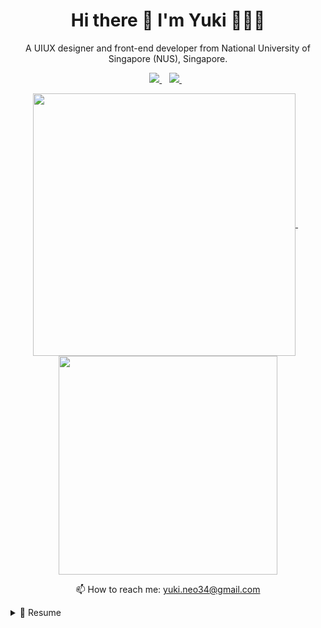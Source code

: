 <h1 align='center'>
  Hi there 👋 I'm Yuki 👩‍💻🎨
</h1>

<p align='center'>
  A UIUX designer and front-end developer from National University of Singapore (NUS), Singapore.
</p>

<p align='center'>
  <a href="https://www.linkedin.com/in/yukineoweiqian/">
       <img src="https://img.shields.io/badge/linkedin-%230077B5.svg?&style=for-the-badge&logo=linkedin&logoColor=white" />
  </a> &nbsp;&nbsp;
  <a href="https://uxfol.io/yukineo">
    <img src="https://img.shields.io/badge/Dribbble-EA4C89?style=for-the-badge&logo=dribbble&logoColor=white" />
    </a>&nbsp;&nbsp;
 </p>

<p align='center'>
<a href="https://github.com/anuraghazra/github-readme-stats">
  <img align="center" src=https://github-readme-stats.vercel.app/api?username=yukineowq&count_private=true&show_icons=true&theme=dracula width="420" />
</a> &nbsp;&nbsp;
<a href="https://github.com/anuraghazra/github-readme-stats">
  <img align="center" src=https://github-readme-stats.vercel.app/api/top-langs/?username=yukineowq&layout=compact width="350"/>
</a>
  </p>
  
<p align='center'>
  📫 How to reach me: <a href='mailto:yuki.neo34@gmail.com'>yuki.neo34@gmail.com</a>
</p>

<details>
  <summary>📃 Resume</summary>
  
## Education

- 📖 **Bachelor of Information Systems (Honours), and Minor in Interactive Media Development**\
  📆 2019 - 2023\
  📍 **National University of Singapore** - Singapore

- 📖 **Diploma in Culinary and Catering Management with Merit, and Diploma Plus in Fundamentals Science**\
  📆 2016 - 2019\
  📍 **Temasek Polytechnic** - Singapore

## Experience
  
<img align="right" src="https://img.shields.io/badge/Figma-F24E1E?style=for-the-badge&logo=figma&logoColor=white" />
  
- 👩‍💻🎨**UIUX Lead Designer**\
  📆 aug/2021 - aug/2021\
  📍 **Citibank HackOverflow 2021** - Singapore

<img align="right" src="https://img.shields.io/badge/Slack-4A154B?logo=slack&logoColor=white" />
<img align="right" src="https://img.shields.io/badge/Adobe%20Illustrator-FF9A00?style=for-the-badge&logo=adobe%20illustrator&logoColor=white" />
<img align="right" src="https://img.shields.io/badge/Adobe%20Photoshop-31A8FF?style=for-the-badge&logo=Adobe%20Photoshop&logoColor=black" />
<img align="right" src="https://img.shields.io/badge/Adobe%20XD-FF61F6?style=for-the-badge&logo=Adobe%20XD&logoColor=white" />
<img align="right" src="https://img.shields.io/badge/Figma-F24E1E?style=for-the-badge&logo=figma&logoColor=white" />

- 👩‍💻🎨**UIUX Lead Designer/Graphics Intern**\
  📆 may/2021 - july/2021\
  📍 **Lalia** - Singapore

<img align="right" src="https://img.shields.io/badge/Adobe%20Photoshop-31A8FF?style=for-the-badge&logo=Adobe%20Photoshop&logoColor=black" />
<img align="right" src="https://img.shields.io/badge/Adobe%20XD-FF61F6?style=for-the-badge&logo=Adobe%20XD&logoColor=white" />
<img align="right" src="https://img.shields.io/badge/Figma-F24E1E?style=for-the-badge&logo=figma&logoColor=white" />

- 👩‍💻🎨 **UIUX Designer**\
  📆 2021 - april/2021\
  📍 **CS3240 Group Project: maituliao.io** - Singapore
  
<img align="right" src="https://img.shields.io/badge/Material--UI-0081CB?style=for-the-badge&logo=material-ui&logoColor=white" />
<img align="right" src="https://img.shields.io/badge/Ionic-3880FF?style=for-the-badge&logo=ionic&logoColor=white" />
<img align="right" src="https://img.shields.io/badge/TypeScript-007ACC?style=for-the-badge&logo=typescript&logoColor=white" />
<img align="right" src="https://img.shields.io/badge/Angular-DD0031?style=for-the-badge&logo=angular&logoColor=white" />
<img align="right" src="https://img.shields.io/badge/Java-ED8B00?style=for-the-badge&logo=java&logoColor=white" />
  
- 👩‍💻🎨 **UIUX Designer & Front-End Developer**\
  📆 2021 - april/2021\
  📍 **IS3106 Group Project: MySalesMatter** - Singapore
  
<img align="right" src="https://img.shields.io/badge/Adobe%20XD-FF61F6?style=for-the-badge&logo=Adobe%20XD&logoColor=white" />
  
- 👩‍💻🎨 **UIUX Designer**\
  📆 dec/2020 - jan/2021\
  📍 **Shopee Product & Design Challenge 2021: ShopeeWorld** - Singapore
  
<img align="right" src="https://img.shields.io/badge/Material--UI-0081CB?style=for-the-badge&logo=material-ui&logoColor=white" />
<img align="right" src="https://img.shields.io/badge/Redux-593D88?style=for-the-badge&logo=redux&logoColor=white" />
<img align="right" src="https://img.shields.io/badge/TypeScript-007ACC?style=for-the-badge&logo=typescript&logoColor=white" />
<img align="right" src="https://img.shields.io/badge/React_Native-20232A?style=for-the-badge&logo=react&logoColor=61DAFB" />
  
- 👩‍💻🎨 **UIUX Designer & Front-End Developer**\
  📆 may/2020 - july/2020\
  📍 **NUS Orbital: Eatira** - Singapore

</details>


<!--
**yukineowq/yukineowq** is a ✨ _special_ ✨ repository because its `README.md` (this file) appears on your GitHub profile.

Here are some ideas to get you started:

- 🔭 I’m currently working on ...
- 🌱 I’m currently learning ...
- 👯 I’m looking to collaborate on ...
- 🤔 I’m looking for help with ...
- 💬 Ask me about ...
- 📫 How to reach me: ...
- 😄 Pronouns: ...
- ⚡ Fun fact: ...
-->
